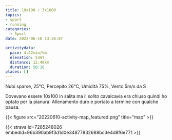 ```yaml
---
title: 10x100 + 3x1000
topics:
- sport
- running
categories: 
  - Sport
date: 2022-06-10 13:26:07

activitydata:
  pace: 4:42min/km
  elevation: 53mt
  distance: 12.40km
  duration: 58:18
places: []
---
```


Nubi sparse, 25°C, Percepito 26°C, Umidità 75%, Vento 5m/s da S

<!--more-->

Dovevano essere 10x100 in salita ma il _solito_ cavalcavia era chiuso quindi ho optato per la pianura.
Allenamento duro e portato a termine con qualche pausa.


{{<  figure src="20220610-activity-map_featured.png" title="map" >}}


{{< strava id=7285248026 embedId=96b390ab9f3d1d0e34877832688bc3e4d8f6e771 >}}

